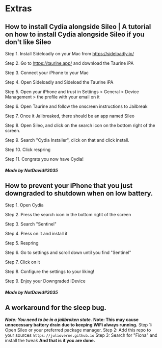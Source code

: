 # Extras

## How to install Cydia alongside Sileo | A tutorial on how to install Cydia alongside Sileo if you don't like Sileo

Step 1. Install Sideloadly on your Mac from https://sideloadly.io/

Step 2. Go to https://taurine.app/ and download the Taurine iPA

Step 3. Connect your iPhone to your Mac

Step 4. Open Sideloadly and Sideload the Taurine iPA

Step 5. Open your iPhone and trust in Settings > General > Device Management > the profile with your email on it

Step 6. Open Taurine and follow the onscreen instructions to Jailbreak

Step 7. Once it Jailbreaked, there should be an app named Sileo

Step 8. Open Sileo, and click on the search icon on the bottom right of the screen.

Step 9. Search "Cydia Installer", click on that and click install.

Step 10. Click respring

Step 11. Congrats you now have Cydia!

##### Made by NotDavid#3035

## How to prevent your iPhone that you just downgraded to shutdown when on low battery.

Step 1. Open Cydia

Step 2. Press the search icon in the bottom right of the screen

Step 3. Search "Sentinel"

Step 4. Press on it and install it

Step 5. Respring

Step 6. Go to settings and scroll down until you find "Sentinel"

Step 7. Click on it

Step 8. Configure the settings to your liking!

Step 9. Enjoy your Downgraded iDevice

##### Made by NotDavid#3035

## A workaround for the sleep bug. ##
***Note: You need to be in a jailbroken state.***
**Note: This may cause unnecessary battery drain due to keeping WiFi always running.**
Step 1: Open Sileo or your preferred package manager.
Step 2: Add this repo to your sources `https://julioverne.github.io`
Step 3: Search for "Fiona" and install the tweak
**And that is it you are done.**
